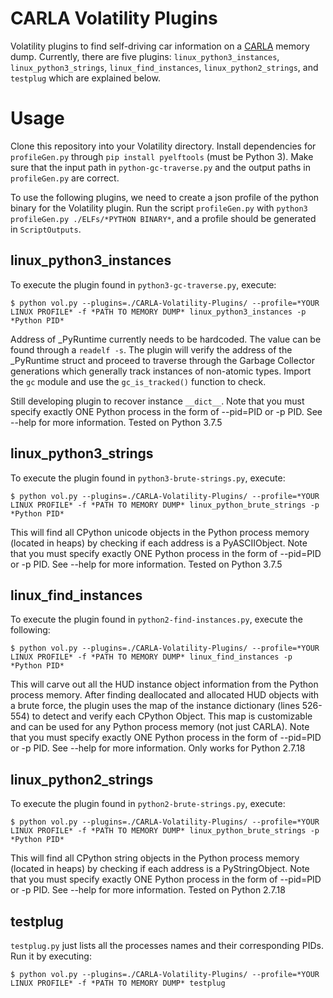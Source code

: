 # CARLA Volatility Plugins
Volatility plugins to find self-driving car information on a [CARLA](https://carla.org) memory dump. Currently, there are five plugins: `linux_python3_instances`, `linux_python3_strings`, `linux_find_instances`, `linux_python2_strings`, and `testplug` which are explained below.

# Usage
Clone this repository into your Volatility directory. Install dependencies for `profileGen.py` through `pip install pyelftools` (must be Python 3). Make sure that the input path in `python-gc-traverse.py` and the output paths in `profileGen.py` are correct.

To use the following plugins, we need to create a json profile of the python binary for the Volatility plugin. Run the script `profileGen.py` with `python3 profileGen.py ./ELFs/*PYTHON BINARY*`, and a profile should be generated in `ScriptOutputs`.

## linux_python3_instances
To execute the plugin found in `python3-gc-traverse.py`, execute:
<pre><code>$ python vol.py --plugins=./CARLA-Volatility-Plugins/ --profile=*YOUR LINUX PROFILE* -f *PATH TO MEMORY DUMP* linux_python3_instances -p *Python PID*</code></pre>

Address of _PyRuntime currently needs to be hardcoded. The value can be found through a `readelf -s`. The plugin will verify the address of the _PyRuntime struct and proceed to traverse through the Garbage Collector generations which generally track instances of non-atomic types. Import the `gc` module and use the `gc_is_tracked()` function to check. 

Still developing plugin to recover instance `__dict__`. Note that you must specify exactly ONE Python process in the form of --pid=PID or -p PID. See --help for more information. Tested on Python 3.7.5 

## linux_python3_strings
To execute the plugin found in `python3-brute-strings.py`, execute:
<pre><code>$ python vol.py --plugins=./CARLA-Volatility-Plugins/ --profile=*YOUR LINUX PROFILE* -f *PATH TO MEMORY DUMP* linux_python_brute_strings -p *Python PID*</code></pre>

This will find all CPython unicode objects in the Python process memory (located in heaps) by checking if each address is a PyASCIIObject. Note that you must specify exactly ONE Python process in the form of --pid=PID or -p PID. See --help for more information. Tested on Python 3.7.5

## linux_find_instances
To execute the plugin found in `python2-find-instances.py`, execute the following:
<pre><code>$ python vol.py --plugins=./CARLA-Volatility-Plugins/ --profile=*YOUR LINUX PROFILE* -f *PATH TO MEMORY DUMP* linux_find_instances -p *Python PID*</code></pre>

This will carve out all the HUD instance object information from the Python process memory. After finding deallocated and allocated HUD objects with a brute force, the plugin uses the map of the instance dictionary (lines 526-554) to detect and verify each CPython Object. This map is customizable and can be used for any Python process memory (not just CARLA). Note that you must specify exactly ONE Python process in the form of --pid=PID or -p PID. See --help for more information. Only works for Python 2.7.18

## linux_python2_strings
To execute the plugin found in `python2-brute-strings.py`, execute:
<pre><code>$ python vol.py --plugins=./CARLA-Volatility-Plugins/ --profile=*YOUR LINUX PROFILE* -f *PATH TO MEMORY DUMP* linux_python_brute_strings -p *Python PID*</code></pre>

This will find all CPython string objects in the Python process memory (located in heaps) by checking if each address is a PyStringObject. Note that you must specify exactly ONE Python process in the form of --pid=PID or -p PID. See --help for more information. Tested on Python 2.7.18

## testplug
`testplug.py` just lists all the processes names and their corresponding PIDs. Run it by executing:
<pre><code>$ python vol.py --plugins=./CARLA-Volatility-Plugins/ --profile=*YOUR LINUX PROFILE* -f *PATH TO MEMORY DUMP* testplug</code></pre>